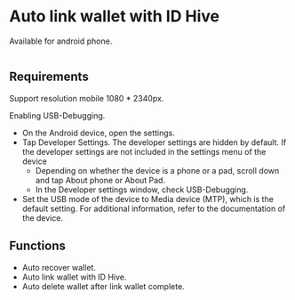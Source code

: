 # Auto link wallet with ID Hive
Available for android phone.

<div align="center">
  <img src="https://s.isanook.com/hi/0/rp/rc/w728h437/yatxacm1w0/aHR0cHM6Ly9zLmlzYW5vb2suY29tL2hpLzAvdWQvMzA5LzE1NDg0NDEvMy5qcGc=.webp" alt=""/>
</div>

## Requirements
Support resolution mobile 1080 * 2340px.

Enabling USB-Debugging.
- On the Android device, open the settings.
- Tap Developer Settings. The developer settings are hidden by default. If the developer settings are not included in the settings menu of the device
  - Depending on whether the device is a phone or a pad, scroll down and tap About phone or About Pad.
  - In the Developer settings window, check USB-Debugging.
- Set the USB mode of the device to Media device (MTP), which is the default setting. For additional information, refer to the documentation of the device.

## Functions
- Auto recover wallet.
- Auto link wallet with ID Hive.
- Auto delete wallet after link wallet complete.


